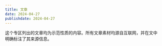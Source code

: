 ```yaml
---
title: 文章
date: 2024-04-27
publishdate: 2024-04-27
---
```


这个专区列出的文章均为示范性质的内容。所有文章素材均源自互联网，并在文中明确标注了其来源信息。
